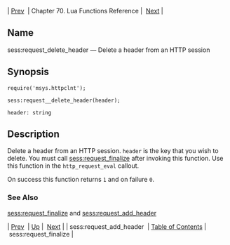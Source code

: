 | [Prev](lua.ref.sess_request_add_header)  | Chapter 70. Lua Functions Reference |  [Next](lua.ref.sess_request_finalize) |

<a name="lua.ref.sess_request_delete_header"></a>
## Name

sess:request_delete_header — Delete a header from an HTTP session

<a name="idp15274912"></a>
## Synopsis

`require('msys.httpclnt');`

`sess:request__delete_header(header);`

`header: string`<a name="idp15278624"></a>
## Description

Delete a header from an HTTP session. `header` is the key that you wish to delete. You must call [sess:request_finalize](lua.ref.sess_request_finalize "sess:request_finalize") after invoking this function. Use this function in the `http_request_eval` callout.

On success this function returns `1` and on failure `0`.

<a name="idp15283232"></a>
### See Also

[sess:request_finalize](lua.ref.sess_request_finalize "sess:request_finalize") and [sess:request_add_header](lua.ref.sess_request_add_header "sess:request_add_header")

| [Prev](lua.ref.sess_request_add_header)  | [Up](lua.function.details) |  [Next](lua.ref.sess_request_finalize) |
| sess:request_add_header  | [Table of Contents](index) |  sess:request_finalize |


